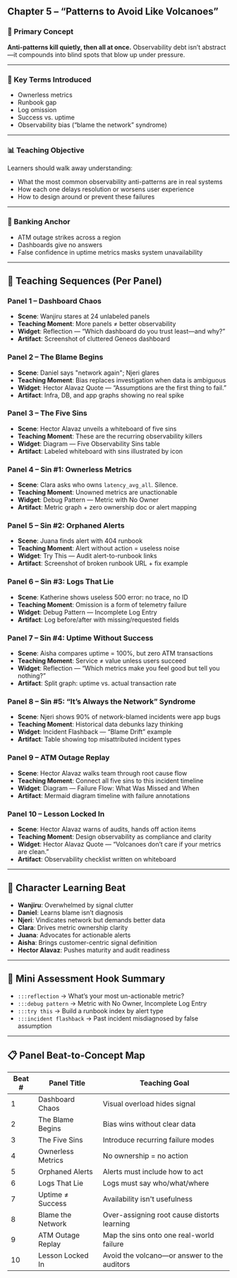 ## Chapter 5 – “Patterns to Avoid Like Volcanoes”

### 🧠 Primary Concept

**Anti-patterns kill quietly, then all at once.** Observability debt isn’t abstract—it compounds into blind spots that blow up under pressure.

______________________________________________________________________

### 🧩 Key Terms Introduced

- Ownerless metrics
- Runbook gap
- Log omission
- Success vs. uptime
- Observability bias (“blame the network” syndrome)

______________________________________________________________________

### 📊 Teaching Objective

Learners should walk away understanding:

- What the most common observability anti-patterns are in real systems
- How each one delays resolution or worsens user experience
- How to design around or prevent these failures

______________________________________________________________________

### 🧱 Banking Anchor

- ATM outage strikes across a region
- Dashboards give no answers
- False confidence in uptime metrics masks system unavailability

______________________________________________________________________

## 🧪 Teaching Sequences (Per Panel)

### Panel 1 – Dashboard Chaos

- **Scene**: Wanjiru stares at 24 unlabeled panels
- **Teaching Moment**: More panels ≠ better observability
- **Widget**: Reflection — “Which dashboard do you trust least—and why?”
- **Artifact**: Screenshot of cluttered Geneos dashboard

### Panel 2 – The Blame Begins

- **Scene**: Daniel says "network again"; Njeri glares
- **Teaching Moment**: Bias replaces investigation when data is ambiguous
- **Widget**: Hector Alavaz Quote — “Assumptions are the first thing to fail.”
- **Artifact**: Infra, DB, and app graphs showing no real spike

### Panel 3 – The Five Sins

- **Scene**: Hector Alavaz unveils a whiteboard of five sins
- **Teaching Moment**: These are the recurring observability killers
- **Widget**: Diagram — Five Observability Sins table
- **Artifact**: Labeled whiteboard with sins illustrated by icon

### Panel 4 – Sin #1: Ownerless Metrics

- **Scene**: Clara asks who owns `latency_avg_all`. Silence.
- **Teaching Moment**: Unowned metrics are unactionable
- **Widget**: Debug Pattern — Metric with No Owner
- **Artifact**: Metric graph + zero ownership doc or alert mapping

### Panel 5 – Sin #2: Orphaned Alerts

- **Scene**: Juana finds alert with 404 runbook
- **Teaching Moment**: Alert without action = useless noise
- **Widget**: Try This — Audit alert-to-runbook links
- **Artifact**: Screenshot of broken runbook URL + fix example

### Panel 6 – Sin #3: Logs That Lie

- **Scene**: Katherine shows useless 500 error: no trace, no ID
- **Teaching Moment**: Omission is a form of telemetry failure
- **Widget**: Debug Pattern — Incomplete Log Entry
- **Artifact**: Log before/after with missing/requested fields

### Panel 7 – Sin #4: Uptime Without Success

- **Scene**: Aisha compares uptime = 100%, but zero ATM transactions
- **Teaching Moment**: Service ≠ value unless users succeed
- **Widget**: Reflection — “Which metrics make you feel good but tell you nothing?”
- **Artifact**: Split graph: uptime vs. actual transaction rate

### Panel 8 – Sin #5: “It’s Always the Network” Syndrome

- **Scene**: Njeri shows 90% of network-blamed incidents were app bugs
- **Teaching Moment**: Historical data debunks lazy thinking
- **Widget**: Incident Flashback — “Blame Drift” example
- **Artifact**: Table showing top misattributed incident types

### Panel 9 – ATM Outage Replay

- **Scene**: Hector Alavaz walks team through root cause flow
- **Teaching Moment**: Connect all five sins to this incident timeline
- **Widget**: Diagram — Failure Flow: What Was Missed and When
- **Artifact**: Mermaid diagram timeline with failure annotations

### Panel 10 – Lesson Locked In

- **Scene**: Hector Alavaz warns of audits, hands off action items
- **Teaching Moment**: Design observability as compliance and clarity
- **Widget**: Hector Alavaz Quote — “Volcanoes don’t care if your metrics are clean.”
- **Artifact**: Observability checklist written on whiteboard

______________________________________________________________________

## 👤 Character Learning Beat

- **Wanjiru**: Overwhelmed by signal clutter
- **Daniel**: Learns blame isn’t diagnosis
- **Njeri**: Vindicates network but demands better data
- **Clara**: Drives metric ownership clarity
- **Juana**: Advocates for actionable alerts
- **Aisha**: Brings customer-centric signal definition
- **Hector Alavaz**: Pushes maturity and audit readiness

______________________________________________________________________

## 🧪 Mini Assessment Hook Summary

- `:::reflection` → What’s your most un-actionable metric?
- `:::debug pattern` → Metric with No Owner, Incomplete Log Entry
- `:::try this` → Build a runbook index by alert type
- `:::incident flashback` → Past incident misdiagnosed by false assumption

______________________________________________________________________

## 📋 Panel Beat-to-Concept Map

| Beat # | Panel Title       | Teaching Goal                               |
| ------ | ----------------- | ------------------------------------------- |
| 1      | Dashboard Chaos   | Visual overload hides signal                |
| 2      | The Blame Begins  | Bias wins without clear data                |
| 3      | The Five Sins     | Introduce recurring failure modes           |
| 4      | Ownerless Metrics | No ownership = no action                    |
| 5      | Orphaned Alerts   | Alerts must include how to act              |
| 6      | Logs That Lie     | Logs must say who/what/where                |
| 7      | Uptime ≠ Success  | Availability isn't usefulness               |
| 8      | Blame the Network | Over-assigning root cause distorts learning |
| 9      | ATM Outage Replay | Map the sins onto one real-world failure    |
| 10     | Lesson Locked In  | Avoid the volcano—or answer to the auditors |
